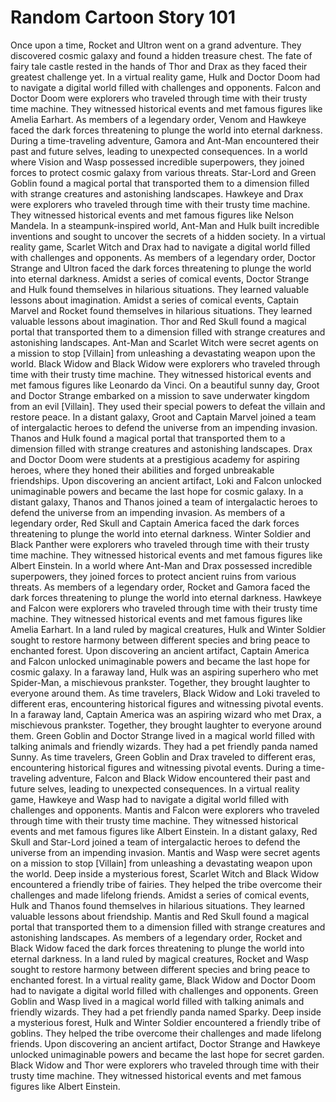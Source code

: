 # Random Cartoon Story 101

Once upon a time, Rocket and Ultron went on a grand adventure. They discovered cosmic galaxy and found a hidden treasure chest.
The fate of fairy tale castle rested in the hands of Thor and Drax as they faced their greatest challenge yet.
In a virtual reality game, Hulk and Doctor Doom had to navigate a digital world filled with challenges and opponents.
Falcon and Doctor Doom were explorers who traveled through time with their trusty time machine. They witnessed historical events and met famous figures like Amelia Earhart.
As members of a legendary order, Venom and Hawkeye faced the dark forces threatening to plunge the world into eternal darkness.
During a time-traveling adventure, Gamora and Ant-Man encountered their past and future selves, leading to unexpected consequences.
In a world where Vision and Wasp possessed incredible superpowers, they joined forces to protect cosmic galaxy from various threats.
Star-Lord and Green Goblin found a magical portal that transported them to a dimension filled with strange creatures and astonishing landscapes.
Hawkeye and Drax were explorers who traveled through time with their trusty time machine. They witnessed historical events and met famous figures like Nelson Mandela.
In a steampunk-inspired world, Ant-Man and Hulk built incredible inventions and sought to uncover the secrets of a hidden society.
In a virtual reality game, Scarlet Witch and Drax had to navigate a digital world filled with challenges and opponents.
As members of a legendary order, Doctor Strange and Ultron faced the dark forces threatening to plunge the world into eternal darkness.
Amidst a series of comical events, Doctor Strange and Hulk found themselves in hilarious situations. They learned valuable lessons about imagination.
Amidst a series of comical events, Captain Marvel and Rocket found themselves in hilarious situations. They learned valuable lessons about imagination.
Thor and Red Skull found a magical portal that transported them to a dimension filled with strange creatures and astonishing landscapes.
Ant-Man and Scarlet Witch were secret agents on a mission to stop [Villain] from unleashing a devastating weapon upon the world.
Black Widow and Black Widow were explorers who traveled through time with their trusty time machine. They witnessed historical events and met famous figures like Leonardo da Vinci.
On a beautiful sunny day, Groot and Doctor Strange embarked on a mission to save underwater kingdom from an evil [Villain]. They used their special powers to defeat the villain and restore peace.
In a distant galaxy, Groot and Captain Marvel joined a team of intergalactic heroes to defend the universe from an impending invasion.
Thanos and Hulk found a magical portal that transported them to a dimension filled with strange creatures and astonishing landscapes.
Drax and Doctor Doom were students at a prestigious academy for aspiring heroes, where they honed their abilities and forged unbreakable friendships.
Upon discovering an ancient artifact, Loki and Falcon unlocked unimaginable powers and became the last hope for cosmic galaxy.
In a distant galaxy, Thanos and Thanos joined a team of intergalactic heroes to defend the universe from an impending invasion.
As members of a legendary order, Red Skull and Captain America faced the dark forces threatening to plunge the world into eternal darkness.
Winter Soldier and Black Panther were explorers who traveled through time with their trusty time machine. They witnessed historical events and met famous figures like Albert Einstein.
In a world where Ant-Man and Drax possessed incredible superpowers, they joined forces to protect ancient ruins from various threats.
As members of a legendary order, Rocket and Gamora faced the dark forces threatening to plunge the world into eternal darkness.
Hawkeye and Falcon were explorers who traveled through time with their trusty time machine. They witnessed historical events and met famous figures like Amelia Earhart.
In a land ruled by magical creatures, Hulk and Winter Soldier sought to restore harmony between different species and bring peace to enchanted forest.
Upon discovering an ancient artifact, Captain America and Falcon unlocked unimaginable powers and became the last hope for cosmic galaxy.
In a faraway land, Hulk was an aspiring superhero who met Spider-Man, a mischievous prankster. Together, they brought laughter to everyone around them.
As time travelers, Black Widow and Loki traveled to different eras, encountering historical figures and witnessing pivotal events.
In a faraway land, Captain America was an aspiring wizard who met Drax, a mischievous prankster. Together, they brought laughter to everyone around them.
Green Goblin and Doctor Strange lived in a magical world filled with talking animals and friendly wizards. They had a pet friendly panda named Sunny.
As time travelers, Green Goblin and Drax traveled to different eras, encountering historical figures and witnessing pivotal events.
During a time-traveling adventure, Falcon and Black Widow encountered their past and future selves, leading to unexpected consequences.
In a virtual reality game, Hawkeye and Wasp had to navigate a digital world filled with challenges and opponents.
Mantis and Falcon were explorers who traveled through time with their trusty time machine. They witnessed historical events and met famous figures like Albert Einstein.
In a distant galaxy, Red Skull and Star-Lord joined a team of intergalactic heroes to defend the universe from an impending invasion.
Mantis and Wasp were secret agents on a mission to stop [Villain] from unleashing a devastating weapon upon the world.
Deep inside a mysterious forest, Scarlet Witch and Black Widow encountered a friendly tribe of fairies. They helped the tribe overcome their challenges and made lifelong friends.
Amidst a series of comical events, Hulk and Thanos found themselves in hilarious situations. They learned valuable lessons about friendship.
Mantis and Red Skull found a magical portal that transported them to a dimension filled with strange creatures and astonishing landscapes.
As members of a legendary order, Rocket and Black Widow faced the dark forces threatening to plunge the world into eternal darkness.
In a land ruled by magical creatures, Rocket and Wasp sought to restore harmony between different species and bring peace to enchanted forest.
In a virtual reality game, Black Widow and Doctor Doom had to navigate a digital world filled with challenges and opponents.
Green Goblin and Wasp lived in a magical world filled with talking animals and friendly wizards. They had a pet friendly panda named Sparky.
Deep inside a mysterious forest, Hulk and Winter Soldier encountered a friendly tribe of goblins. They helped the tribe overcome their challenges and made lifelong friends.
Upon discovering an ancient artifact, Doctor Strange and Hawkeye unlocked unimaginable powers and became the last hope for secret garden.
Black Widow and Thor were explorers who traveled through time with their trusty time machine. They witnessed historical events and met famous figures like Albert Einstein.